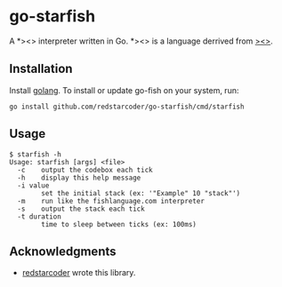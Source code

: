 go-starfish
======

A \*><> interpreter written in Go. \*><> is a language derrived from [><>](http://esolangs.org/wiki/Fish).

Installation
---------------

Install [golang](http://golang.org/doc/install). To install or update go-fish on your system, run:

```
go install github.com/redstarcoder/go-starfish/cmd/starfish
```

Usage
---------------

```
$ starfish -h
Usage: starfish [args] <file>
  -c	output the codebox each tick
  -h	display this help message
  -i value
    	set the initial stack (ex: '"Example" 10 "stack"')
  -m	run like the fishlanguage.com interpreter
  -s	output the stack each tick
  -t duration
    	time to sleep between ticks (ex: 100ms)
```

Acknowledgments
---------------

* [redstarcoder](https://github.com/redstarcoder) wrote this library.
